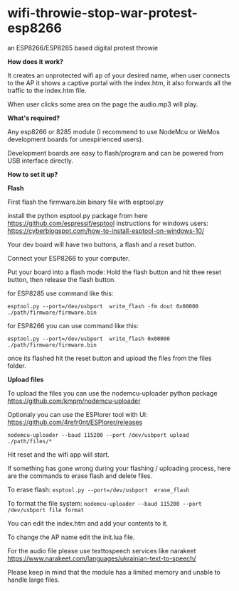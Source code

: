 # wifi-throwie-stop-war-protest-esp8266
an ESP8266/ESP8285 based digital protest throwie

<b>How does it work?</b>

It creates an unprotected wifi ap of your desired name, when user connects to the AP it shows a captive portal with the index.htm, it also forwards all the traffic to the index.htm file.

When user clicks some area on the page the audio.mp3 will play.

<b>What's required?</b>

Any esp8266 or 8285 module (I recommend to use NodeMcu or WeMos development boards for unexpirienced users).

Development boards are easy to flash/program and can be powered from USB interface directly.

<b>How to set it up?</b>

<b>Flash</b>

First flash the firmware.bin binary file with esptool.py

install the python esptool.py package from here https://github.com/espressif/esptool
instructions for windows users: https://cyberblogspot.com/how-to-install-esptool-on-windows-10/

Your dev board will have two buttons, a flash and a reset button. 

Connect your ESP8266 to your computer.

Put your board into a flash mode:
Hold the flash button and hit thee reset button, then release the flash button.

for ESP8285 use command like this:

```esptool.py --port=/dev/usbport  write_flash -fm dout 0x00000 ./path/firmware/firmware.bin```

for ESP8266 you can use command like this:

```esptool.py --port=/dev/usbport  write_flash 0x00000 ./path/firmware/firmware.bin```

once its flashed hit the reset button and upload the files from the files folder. 

<b>Upload files</b>

To upload the files you can use the nodemcu-uploader python package https://github.com/kmpm/nodemcu-uploader

Optionaly you can use the ESPlorer tool with UI: https://github.com/4refr0nt/ESPlorer/releases

```nodemcu-uploader --baud 115200 --port /dev/usbport upload ./path/files/*```

Hit reset and the wifi app will start.

If something has gone wrong during your flashing / uploading process, here are the commands to erase flash and delete files.

To erase flash:
```esptool.py --port=/dev/usbport  erase_flash```

To format the file system:
```nodemcu-uploader --baud 115200 --port /dev/usbport file format```

You can edit the index.htm and add your contents to it.

To change the AP name edit the init.lua file.

For the audio file please use texttospeech services like narakeet https://www.narakeet.com/languages/ukrainian-text-to-speech/

Please keep in mind that the module has a limited memory and unable to handle large files.

